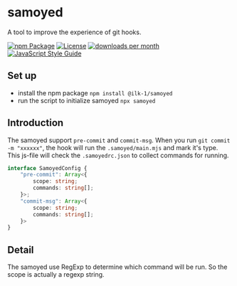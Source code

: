 # samoyed

A tool to improve the experience of git hooks.

[![npm Package](https://img.shields.io/npm/v/@ilk-1/samoyed.svg)](https://www.npmjs.org/package/@ilk-1/samoyed)
[![License](https://img.shields.io/npm/l/@ilk-1/samoyed.svg)](https://github.com/ilk-1/samoyed/blob/main/LICENSE)
[![downloads per month](https://img.shields.io/npm/dm/@ilk-1/samoyed.svg)](https://www.npmjs.org/package/@ilk-1/samoyed)
[![JavaScript Style Guide](https://img.shields.io/badge/code_style-standard-brightgreen.svg)](https://standardjs.com)


## Set up

- install the npm package `npm install @ilk-1/samoyed`
- run the script to initialize samoyed `npx samoyed`

## Introduction

The samoyed support `pre-commit` and `commit-msg`. When you run `git commit -m "xxxxxx"`, the hook will run the `.samoyed/main.mjs` and mark it's type. This js-file will check the `.samoyedrc.json` to collect commands for running.

```ts
interface SamoyedConfig {
    "pre-commit": Array<{
        scope: string;
        commands: string[];
    }>;
    "commit-msg": Array<{
        scope: string;
        commands: string[];
    }>
}
```

## Detail

The samoyed use RegExp to determine which command will be run. So the scope is actually a regexp string.
